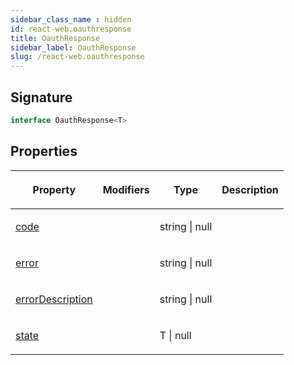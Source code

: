 ```yaml
---
sidebar_class_name : hidden
id: react-web.oauthresponse
title: OauthResponse
sidebar_label: OauthResponse
slug: /react-web.oauthresponse
---
```






## Signature

```typescript
interface OauthResponse<T> 
```

## Properties

<table><thead><tr><th>

Property


</th><th>

Modifiers


</th><th>

Type


</th><th>

Description


</th></tr></thead>
<tbody><tr><td>

[code](./react-web.oauthresponse.code)


</td><td>


</td><td>

string \| null


</td><td>


</td></tr>
<tr><td>

[error](./react-web.oauthresponse.error)


</td><td>


</td><td>

string \| null


</td><td>


</td></tr>
<tr><td>

[errorDescription](./react-web.oauthresponse.errordescription)


</td><td>


</td><td>

string \| null


</td><td>


</td></tr>
<tr><td>

[state](./react-web.oauthresponse.state)


</td><td>


</td><td>

T \| null


</td><td>


</td></tr>
</tbody></table>
